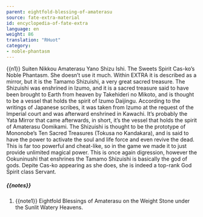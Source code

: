 ```yaml
---
parent: eightfold-blessing-of-amaterasu
source: fate-extra-material
id: encyclopedia-of-fate-extra
language: en
weight: 86
translation: "RHuot"
category:
- noble-phantasm
---
```


{{n1}}
Suiten Nikkou Amaterasu Yano Shizu Ishi.
The Sweets Spirit Cas-ko’s Noble Phantasm. She doesn’t use it much.
Within EXTRA it is described as a mirror, but it is the Tamamo Shizuishi, a very great sacred treasure.
The Shizuishi was enshrined in Izumo, and it is a sacred treasure said to have been brought to Earth from heaven by Takehideri no Mikoto, and is thought to be a vessel that holds the spirit of Izumo Daijingu.
According to the writings of Japanese scribes, it was taken from Izumo at the request of the Imperial court and was afterward enshrined in Kawachi.
It’s probably the Yata Mirror that came afterwards, in short, it’s the vessel that holds the spirit of Amaterasu Oomikami.
The Shizuishi is thought to be the prototype of Mononobe’s Ten Sacred Treasures (Tokusa no Kandakara), and is said to have the power to activate the soul and life force and even revive the dead.
This is far too powerful and cheat-like, so in the game we made it to just provide unlimited magical power.
This is once again digression, however the Ookuninushi that enshrines the Tamamo Shizuishi is basically the god of gods.
Depite Cas-ko appearing as she does, she is indeed a top-rank God Spirit class Servant.

##### {{notes}}

1. {{note1}} Eightfold Blessings of Amaterasu on the Weight Stone under the Sunlit Watery Heavens.
